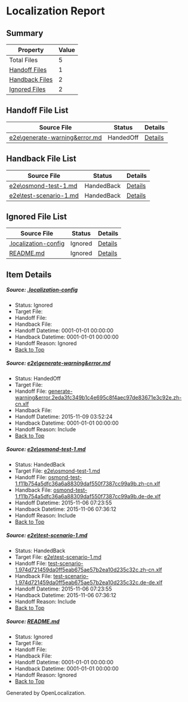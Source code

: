 # <a name='report-top'></a> Localization Report

## Summary
 Property | Value 
 -------- | ----- 
 Total Files | 5
[ Handoff Files ](#handoff-list)| 1
[ Handback Files ](#handback-list)| 2
[ Ignored Files ](#ignored-list)| 2

## <a name='handoff-list'></a> Handoff File List
 Source File | Status | Details 
 ----------- | ------ | ------- 
 [e2e\generate-warning&error.md](https://github.com/OpenLocalizationTest/oltest/blob/678fced849653574f9c3722b900f6ed4f24223d7/e2e/generate-warning&error.md) | HandedOff | [Details](#87028e0d2781426cb50ddc9e5bec0a61532ca6531)

## <a name='handback-list'></a> Handback File List
 Source File | Status | Details 
 ----------- | ------ | ------- 
 [e2e\osmond-test-1.md](https://github.com/OpenLocalizationTest/oltest/blob/f4b3096e48dfeb999c383c55a46706a9a3b95935/e2e/osmond-test-1.md) | HandedBack | [Details](#47609b0422629832c77370a4324229c7153ccdd72)
 [e2e\test-scenario-1.md](https://github.com/OpenLocalizationTest/oltest/blob/a5287759ee19d999486c30f70b7686d01ea0d695/e2e/test-scenario-1.md) | HandedBack | [Details](#e95ba46a6944d097bac52cb8257a64c4e422238b3)

## <a name='ignored-list'></a> Ignored File List
 Source File | Status | Details 
 ----------- | ------ | ------- 
 [.localization-config](https://github.com/OpenLocalizationTest/oltest/blob/678fced849653574f9c3722b900f6ed4f24223d7/.localization-config) | Ignored | [Details](#e0bcce531ac6e3f49784b22d8da451a27487c7420)
 [README.md](https://github.com/OpenLocalizationTest/oltest/blob/678fced849653574f9c3722b900f6ed4f24223d7/README.md) | Ignored | [Details](#df59b048e07151e27715bf8782a1aefa6d87f0314)

## Item Details
##### <a name='e0bcce531ac6e3f49784b22d8da451a27487c7420'></a> Source: [.localization-config](https://github.com/OpenLocalizationTest/oltest/blob/678fced849653574f9c3722b900f6ed4f24223d7/.localization-config)
* Status: Ignored
* Target File: 
* Handoff File: 
* Handback File: 
* Handoff Datetime: 0001-01-01 00:00:00
* Handback Datetime: 0001-01-01 00:00:00
* Handoff Reason: Ignored
* [Back to Top](#report-top)

##### <a name='87028e0d2781426cb50ddc9e5bec0a61532ca6531'></a> Source: [e2e\generate-warning&error.md](https://github.com/OpenLocalizationTest/oltest/blob/678fced849653574f9c3722b900f6ed4f24223d7/e2e/generate-warning&error.md)
* Status: HandedOff
* Target File: 
* Handoff File: [generate-warning&error.2eda3fc349b1c4e695c8f4aec97de83671e3c92e.zh-cn.xlf](https://github.com/OpenLocalizationTestOrg/olhandoff/blob/8e51ff398208e0c7a2fd9544ef1c5acc8faee0d5/ol-handoff/OpenLocalizationTestOrg/oltest.zh-cn/master/generate-warning&error.2eda3fc349b1c4e695c8f4aec97de83671e3c92e.zh-cn.xlf)
* Handback File: 
* Handoff Datetime: 2015-11-09 03:52:24
* Handback Datetime: 0001-01-01 00:00:00
* Handoff Reason: Include
* [Back to Top](#report-top)

##### <a name='47609b0422629832c77370a4324229c7153ccdd72'></a> Source: [e2e\osmond-test-1.md](https://github.com/OpenLocalizationTest/oltest/blob/f4b3096e48dfeb999c383c55a46706a9a3b95935/e2e/osmond-test-1.md)
* Status: HandedBack
* Target File: [e2e\osmond-test-1.md](https://github.com/OpenLocalizationTestOrg/oltest.zh-cn/blob/ed2810913f07afe80cd8049db04fd7ec7d55a1c2/e2e/osmond-test-1.md)
* Handoff File: [osmond-test-1.f11b754a5dfc36a6a88309daf550f7387cc99a9b.zh-cn.xlf](https://github.com/OpenLocalizationTestOrg/olhandoff/blob/9409763d56a0eab0f0ee07cc0c6e2ec61787719d/ol-handoff/OpenLocalizationTestOrg/oltest.zh-cn/master/osmond-test-1.f11b754a5dfc36a6a88309daf550f7387cc99a9b.zh-cn.xlf)
* Handback File: [osmond-test-1.f11b754a5dfc36a6a88309daf550f7387cc99a9b.de-de.xlf](https://github.com/OpenLocalizationTestOrg/olhandback/blob/1e13eb945b0aaf2756c9b50d122f74bb1ed6120a/ol-handback/OpenLocalizationTestOrg/oltest.zh-cn/master/osmond-test-1.f11b754a5dfc36a6a88309daf550f7387cc99a9b.de-de.xlf)
* Handoff Datetime: 2015-11-06 07:23:55
* Handback Datetime: 2015-11-06 07:36:12
* Handoff Reason: Include
* [Back to Top](#report-top)

##### <a name='e95ba46a6944d097bac52cb8257a64c4e422238b3'></a> Source: [e2e\test-scenario-1.md](https://github.com/OpenLocalizationTest/oltest/blob/a5287759ee19d999486c30f70b7686d01ea0d695/e2e/test-scenario-1.md)
* Status: HandedBack
* Target File: [e2e\test-scenario-1.md](https://github.com/OpenLocalizationTestOrg/oltest.zh-cn/blob/ed2810913f07afe80cd8049db04fd7ec7d55a1c2/e2e/test-scenario-1.md)
* Handoff File: [test-scenario-1.974d721459da0ff5eab675ae57b2ea10d235c32c.zh-cn.xlf](https://github.com/OpenLocalizationTestOrg/olhandoff/blob/9409763d56a0eab0f0ee07cc0c6e2ec61787719d/ol-handoff/OpenLocalizationTestOrg/oltest.zh-cn/master/test-scenario-1.974d721459da0ff5eab675ae57b2ea10d235c32c.zh-cn.xlf)
* Handback File: [test-scenario-1.974d721459da0ff5eab675ae57b2ea10d235c32c.de-de.xlf](https://github.com/OpenLocalizationTestOrg/olhandback/blob/1e13eb945b0aaf2756c9b50d122f74bb1ed6120a/ol-handback/OpenLocalizationTestOrg/oltest.zh-cn/master/test-scenario-1.974d721459da0ff5eab675ae57b2ea10d235c32c.de-de.xlf)
* Handoff Datetime: 2015-11-06 07:23:55
* Handback Datetime: 2015-11-06 07:36:12
* Handoff Reason: Include
* [Back to Top](#report-top)

##### <a name='df59b048e07151e27715bf8782a1aefa6d87f0314'></a> Source: [README.md](https://github.com/OpenLocalizationTest/oltest/blob/678fced849653574f9c3722b900f6ed4f24223d7/README.md)
* Status: Ignored
* Target File: 
* Handoff File: 
* Handback File: 
* Handoff Datetime: 0001-01-01 00:00:00
* Handback Datetime: 0001-01-01 00:00:00
* Handoff Reason: Ignored
* [Back to Top](#report-top)


Generated by OpenLocalization.
